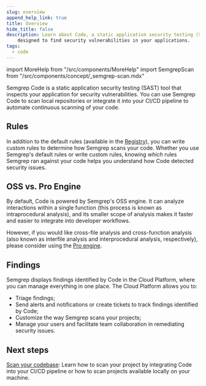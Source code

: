 ```yaml
---
slug: overview
append_help_link: true
title: Overview
hide_title: false
description: Learn about Code, a static application security testing (SAST) tool |
    designed to find security vulnerabilities in your applications.
tags:
  - code
---
```


import MoreHelp from "/src/components/MoreHelp"
import SemgrepScan from "/src/components/concept/_semgrep-scan.mdx"

Semgrep Code is a static application security testing (SAST) tool that inspects your application for security vulnerabilities.
You can use Semgrep Code to scan local repositories or integrate it into your CI/CD pipeline to automate continuous scanning of your code.

## Rules

<SemgrepScan />

In addition to the default rules (available in the [Registry](https://semgrep.dev/r)), you can write custom rules to determine how Semgrep scans your code. Whether you use Semgrep's default rules or write custom rules, knowing *which* rules Semgrep ran against your code helps you understand how Code detected security issues.

## OSS vs. Pro Engine

By default, Code is powered by Semgrep's OSS engine. It can analyze interactions within a single function (this process is known as intraprocedural analysis), and its smaller scope of analysis makes it faster and easier to integrate into developer workflows.

However, if you would like cross-file analysis and cross-function analysis (also known as interfile analysis and interprocedural analysis, respectively), please consider using the [Pro engine](/semgrep-code/semgrep-pro-engine-intro/).

## Findings

Semgrep displays findings identified by Code in the Cloud Platform, where you can manage everything in one place. The Cloud Platform allows you to:

* Triage findings;
* Send alerts and notifications or create tickets to track findings identified by Code;
* Customize the way Semgrep scans your projects;
* Manage your users and facilitate team collaboration in remediating security issues.

## Next steps

[Scan your codebase](/semgrep-code/getting-started): Learn how to scan your project by integrating Code into your CI/CD pipeline or how to scan projects available locally on your machine.

<MoreHelp />
